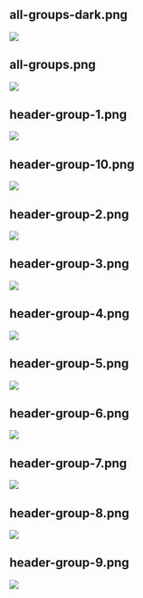 ## all-groups-dark.png

![](/img/en/pattern-group-headers/all-groups-dark.png)

## all-groups.png

![](/img/en/pattern-group-headers/all-groups.png)

## header-group-1.png

![](/img/en/pattern-group-headers/header-group-1.png)

## header-group-10.png

![](/img/en/pattern-group-headers/header-group-10.png)

## header-group-2.png

![](/img/en/pattern-group-headers/header-group-2.png)

## header-group-3.png

![](/img/en/pattern-group-headers/header-group-3.png)

## header-group-4.png

![](/img/en/pattern-group-headers/header-group-4.png)

## header-group-5.png

![](/img/en/pattern-group-headers/header-group-5.png)

## header-group-6.png

![](/img/en/pattern-group-headers/header-group-6.png)

## header-group-7.png

![](/img/en/pattern-group-headers/header-group-7.png)

## header-group-8.png

![](/img/en/pattern-group-headers/header-group-8.png)

## header-group-9.png

![](/img/en/pattern-group-headers/header-group-9.png)

